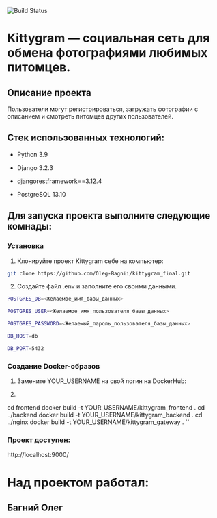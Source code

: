 ![Build Status](https://github.com/Oleg-Bagnii/kittygram_final/actions/workflows/main.yml/badge.svg)

#  Kittygram — социальная сеть для обмена фотографиями любимых питомцев.

## Описание проекта

Пользователи могут регистрироваться, загружать фотографии с описанием и смотреть питомцев других пользователей.

## Cтек использованных технологий:

- Python 3.9

- Django 3.2.3

- djangorestframework==3.12.4

- PostgreSQL 13.10

## Для запуска проекта выполните следующие комнады:

### Установка
1. Клонируйте проект Kittygram себе на компьютер:
```sh
git clone https://github.com/Oleg-Bagnii/kittygram_final.git
```
2. Создайте файл .env и заполните его своими данными.
```sh
POSTGRES_DB=<Желаемое_имя_базы_данных>

POSTGRES_USER=<Желаемое_имя_пользователя_базы_данных>

POSTGRES_PASSWORD=<Желаемый_пароль_пользователя_базы_данных>

DB_HOST=db

DB_PORT=5432
```
### Создание Docker-образов
1. Замените YOUR_USERNAME на свой логин на DockerHub:
2. ```sh
cd frontend
docker build -t YOUR_USERNAME/kittygram_frontend .
cd ../backend
docker build -t YOUR_USERNAME/kittygram_backend .
cd ../nginx
docker build -t YOUR_USERNAME/kittygram_gateway .
``

### Проект доступен:

http://localhost:9000/

# Над проектом работал:
## Багний Олег

